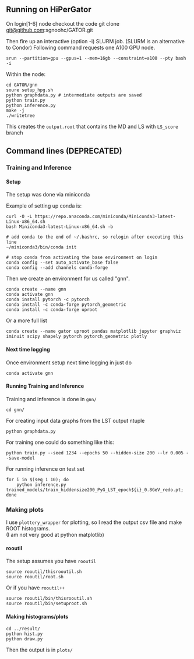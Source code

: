 
## Running on HiPerGator

On login[1-6] node checkout the code
    git clone git@github.com:sgnoohc/GATOR.git

Then fire up an interactive (option -i) SLURM job. (SLURM is an alternative to Condor)
Following command requests one A100 GPU node.

    srun --partition=gpu --gpus=1 --mem=16gb --constraint=a100 --pty bash -i

Within the node:

    cd GATOR/gnn
    soure setup_hpg.sh
    python graphdata.py # intermediate outputs are saved
    python train.py
    python inference.py
    make -j
    ./writetree

This creates the `output.root` that contains the MD and LS with `LS_score` branch

## Command lines (DEPRECATED)

### Training and Inference

#### Setup

The setup was done via miniconda

Example of setting up conda is:

    curl -O -L https://repo.anaconda.com/miniconda/Miniconda3-latest-Linux-x86_64.sh
    bash Miniconda3-latest-Linux-x86_64.sh -b 
    
    # add conda to the end of ~/.bashrc, so relogin after executing this line
    ~/miniconda3/bin/conda init
    
    # stop conda from activating the base environment on login
    conda config --set auto_activate_base false
    conda config --add channels conda-forge

Then we create an environment for us called "gnn".

    conda create --name gnn
    conda activate gnn
    conda install pytorch -c pytorch
    conda install -c conda-forge pytorch_geometric
    conda install -c conda-forge uproot

Or a more full list

    conda create --name gator uproot pandas matplotlib jupyter graphviz iminuit scipy shapely pytorch pytorch_geometric plotly

#### Next time logging

Once environment setup next time logging in just do

    conda activate gnn

#### Running Training and Inference

Training and inference is done in ```gnn/```

    cd gnn/

For creating input data graphs from the LST output ntuple

    python graphdata.py

For training one could do something like this:

    python train.py --seed 1234 --epochs 50 --hidden-size 200 --lr 0.005 --save-model

For running inference on test set

    for i in $(seq 1 10); do
        python inference.py trained_models/train_hiddensize200_PyG_LST_epoch${i}_0.8GeV_redo.pt;
    done

### Making plots

I use ```plottery_wrapper``` for plotting, so I read the output csv file and make ROOT histograms.  
(I am not very good at python matplotlib)  

#### rooutil

The setup assumes you have ```rooutil```

    source rooutil/thisrooutil.sh
    source rooutil/root.sh

Or if you have ```rooutil++```

    source rooutil/bin/thisrooutil.sh
    source rooutil/bin/setuproot.sh

#### Making histograms/plots

    cd ../result/
    python hist.py
    python draw.py

Then the output is in ```plots/```
